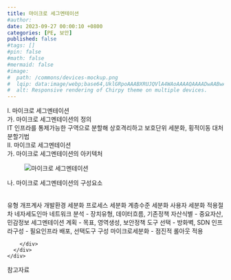 ```yaml
---
title: 마이크로 세그멘테이션
#author: 
date: 2023-09-27 00:00:10 +0800
categories: [PE, 보안]
published: false
#tags: []
#pin: false
#math: false
#mermaid: false
#image:
#  path: /commons/devices-mockup.png
#  lqip: data:image/webp;base64,UklGRpoAAABXRUJQVlA4WAoAAAAQAAAADwAABwAAQUxQSDIAAAARL0AmbZurmr57yyIiqE8oiG0bejIYEQTgqiDA9vqnsUSI6H+oAERp2HZ65qP/VIAWAFZQOCBCAAAA8AEAnQEqEAAIAAVAfCWkAALp8sF8rgRgAP7o9FDvMCkMde9PK7euH5M1m6VWoDXf2FkP3BqV0ZYbO6NA/VFIAAAA
#  alt: Responsive rendering of Chirpy theme on multiple devices.
---
```


<div class="post-wrap">
  <div class="para">
    <div class="para-title">
      I. 마이크로 세그멘테이션
    </div>
    <div class="para-cntnt">
      <div class="para">
        <div class="para-title">
          가. 마이크로 세그멘테이션의 정의
        </div>
        <div class="para-cntnt">
            IT 인프라를 통제가능한 구역으로 분할해 상호격리하고 보호단위 세분화, 횡적이동 대처 분할기법
        </div>
      </div>
    </div>
  </div>
  
  <div class="para">
    <div class="para-title">
      II. 마이크로 세그멘테이션
    </div>
    <div class="para-cntnt">
      <div class="para">
        <div class="para-title">
          가. 마이크로 세그멘테이션의 아키텍처
        </div>
        <div class="para-cntnt">
          <figure class="post-figure">
            <img src="/assets/img/posts/마이크로-세그멘테이션.png" alt="마이크로 세그멘테이션">
<!--            <figcaption>Source: Unveiling the Metaverse: Exploring Emerging Trends, Multifaceted Perspectives, and Future Challenges</figcaption>-->
          </figure>
        </div>
      </div>
      <div class="para">
        <div class="para-title">
          나. 마이크로 세그멘테이션의 구성요소
        </div>
        <div class="para-cntnt">
          <table class="post-table">
          </table>
          유형 개프계사
  개발환경 세분화
  프로세스 세분화
  계층수준 세분화
  사용자 세분화
적용절차 네자세도인마
  네트워크 분석 - 장치유형, 데이터흐름, 기존정책
  자산식별 - 중요자산, 민감정보
  세그멘테이션 계획 - 목표, 영역생성, 보안정책
  도구 선택 - 방화벽, SDN
  인프라구성 - 필요인프라 배포, 선택도구 구성   
  마이크로세분화 - 점진적 롤아웃 적용

        </div>
      </div>
    </div>
  </div>

  <div class="refr-wrap">
    <div class="refr-title">
        참고자료
    </div>
    <ol class="refr-list">
    <!--    <li>(나현식, 최대선) <a target="_blank" href="https://scienceon.kisti.re.kr/commons/util/originalView.do?cn=JAKO202225948430499&oCn=JAKO202225948430499&dbt=JAKO&journal=NJOU00291864">메타버스 보안 위협 요소 및 대응 방안 검토</a></li>-->
    <!--    <li>(M. Uddin, S. Manickam, H. Ullah, M. Obaidat and A. Dandoush) <a target="_blank" href="https://ieeexplore.ieee.org/abstract/document/10138386">Unveiling the Metaverse: Exploring Emerging Trends, Multifaceted Perspectives, and Future Challenges</a></li>-->
    </ol>
  </div>
</div>
